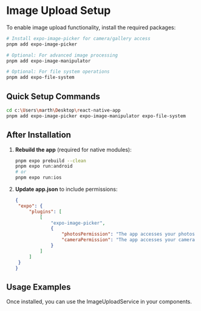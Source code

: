 # Image Upload Setup

To enable image upload functionality, install the required packages:

```bash
# Install expo-image-picker for camera/gallery access
pnpm add expo-image-picker

# Optional: For advanced image processing
pnpm add expo-image-manipulator

# Optional: For file system operations
pnpm add expo-file-system
```

## Quick Setup Commands

```bash
cd c:\Users\marth\Desktop\react-native-app
pnpm add expo-image-picker expo-image-manipulator expo-file-system
```

## After Installation

1. **Rebuild the app** (required for native modules):

   ```bash
   pnpm expo prebuild --clean
   pnpm expo run:android
   # or
   pnpm expo run:ios
   ```

2. **Update app.json** to include permissions:
   ```json
   {
   	"expo": {
   		"plugins": [
   			[
   				"expo-image-picker",
   				{
   					"photosPermission": "The app accesses your photos to let you upload product images.",
   					"cameraPermission": "The app accesses your camera to let you take product photos."
   				}
   			]
   		]
   	}
   }
   ```

## Usage Examples

Once installed, you can use the ImageUploadService in your components.
